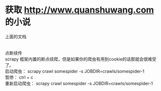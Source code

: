 

# 获取 http://www.quanshuwang.com 的小说

上面的文档<br/>
<br/>
<br/>
点断续传<br/>
	scrapy 框架内置的断点续爬，但是如果你的爬虫有用到cookie的话那就会很难受了。<br/>
	启动爬虫：  scrapy crawl somespider -s JOBDIR=crawls/somespider-1<br/>
	暂停： ctrl + c <br/>
	重新启动爬虫： scrapy crawl somespider -s JOBDIR=crawls/somespider-1<br/>
